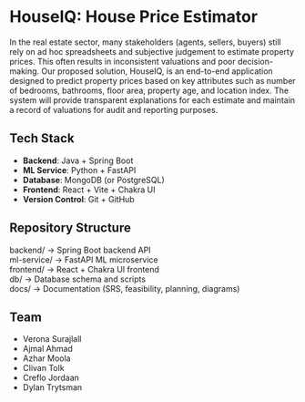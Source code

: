 # HouseIQ: House Price Estimator

In the real estate sector, many stakeholders (agents, sellers, buyers) still rely on ad hoc spreadsheets and subjective judgement to estimate property prices. This often results in inconsistent valuations and poor decision-making. Our proposed solution, HouseIQ, is an end-to-end application designed to predict property prices based on key attributes such as number of bedrooms, bathrooms, floor area, property age, and location index. The system will provide transparent explanations for each estimate and maintain a record of valuations for audit and reporting purposes.

## Tech Stack
- **Backend**: Java + Spring Boot
- **ML Service**: Python + FastAPI
- **Database**: MongoDB (or PostgreSQL)
- **Frontend**: React + Vite + Chakra UI
- **Version Control**: Git + GitHub

## Repository Structure
backend/ → Spring Boot backend API  
ml-service/ → FastAPI ML microservice  
frontend/ → React + Chakra UI frontend  
db/ → Database schema and scripts  
docs/ → Documentation (SRS, feasibility, planning, diagrams)

## Team
- Verona Surajlall
- Ajmal Ahmad
- Azhar Moola
- Clivan Tolk
- Creflo Jordaan
- Dylan Trytsman
